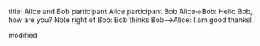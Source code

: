 title: Alice and Bob
participant Alice
participant Bob
Alice->Bob: Hello Bob, how are you?
Note right of Bob: Bob thinks
Bob-->Alice: I am good thanks!



modified